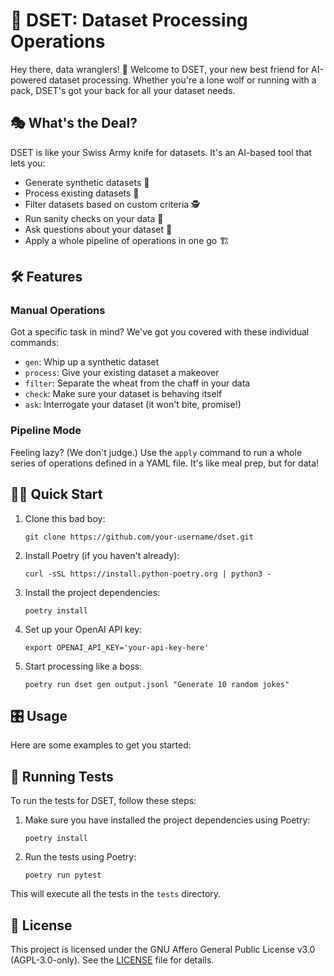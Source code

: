 # 🚀 DSET: Dataset Processing Operations

Hey there, data wranglers! 👋 Welcome to DSET, your new best friend for AI-powered dataset processing. Whether you're a lone wolf or running with a pack, DSET's got your back for all your dataset needs.

## 🎭 What's the Deal?

DSET is like your Swiss Army knife for datasets. It's an AI-based tool that lets you:

- Generate synthetic datasets 🧪
- Process existing datasets 🔄
- Filter datasets based on custom criteria 🕵️
- Run sanity checks on your data 🧠
- Ask questions about your dataset 🤔
- Apply a whole pipeline of operations in one go 🏗️

## 🛠️ Features

### Manual Operations

Got a specific task in mind? We've got you covered with these individual commands:

- `gen`: Whip up a synthetic dataset
- `process`: Give your existing dataset a makeover
- `filter`: Separate the wheat from the chaff in your data
- `check`: Make sure your dataset is behaving itself
- `ask`: Interrogate your dataset (it won't bite, promise!)

### Pipeline Mode

Feeling lazy? (We don't judge.) Use the `apply` command to run a whole series of operations defined in a YAML file. It's like meal prep, but for data!

## 🏃‍♂️ Quick Start

1. Clone this bad boy:
   ```
   git clone https://github.com/your-username/dset.git
   ```

2. Install Poetry (if you haven't already):
   ```
   curl -sSL https://install.python-poetry.org | python3 -
   ```

3. Install the project dependencies:
   ```
   poetry install
   ```

4. Set up your OpenAI API key:
   ```
   export OPENAI_API_KEY='your-api-key-here'
   ```

5. Start processing like a boss:
   ```
   poetry run dset gen output.jsonl "Generate 10 random jokes"
   ```

## 🎛️ Usage

Here are some examples to get you started:

## 🧪 Running Tests

To run the tests for DSET, follow these steps:

1. Make sure you have installed the project dependencies using Poetry:
   ```
   poetry install
   ```

2. Run the tests using Poetry:
   ```
   poetry run pytest
   ```

This will execute all the tests in the `tests` directory.

## 📜 License

This project is licensed under the GNU Affero General Public License v3.0 (AGPL-3.0-only). See the [LICENSE](LICENSE) file for details.
